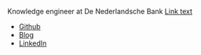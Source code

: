 Knowledge engineer at De Nederlandsche Bank
[Link text](linkurl)
* [Github](https://github.com/wjwillemse)
* [Blog](https://mangosaurus.eu)
* [LinkedIn](https://www.linkedin.com/in/willem-jan-willemse-3626a0/)
